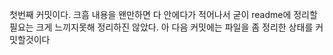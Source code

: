 첫번째 커밋이다. 크흠 내용을 왠만하면 다 안에다가 적어나서 굳이 readme에 정리할 필요는 크게 느끼지못해 정리하진 않았다. 아 다음 커밋에는 파일을 좀 정리한 상태를 커밋할것이다